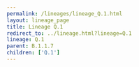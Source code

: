 ```yaml
---
permalink: /lineages/lineage_Q.1.html
layout: lineage_page
title: Lineage Q.1
redirect_to: ../lineage.html?lineage=Q.1
lineage: Q.1
parent: B.1.1.7
children: ['Q.1']
---
```

